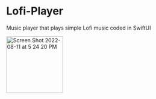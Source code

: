 # Lofi-Player
Music player that plays simple Lofi music coded in SwiftUI

<img width="150" alt="Screen Shot 2022-08-11 at 5 24 20 PM" src="https://user-images.githubusercontent.com/58782527/184245197-8ff14370-71c1-4fe7-9f3b-ca209964ec18.png">
